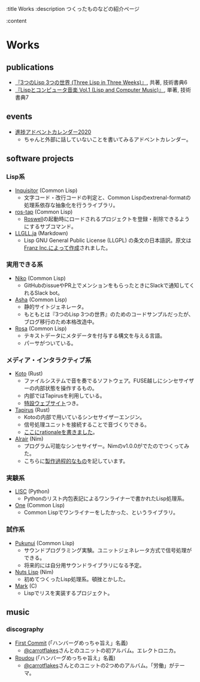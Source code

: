 :title Works
:description つくったものなどの紹介ページ

:content

# Works

## publications

- [『3つのLisp 3つの世界 (Three Lisp in Three Weeks)』](https://paren-holic.booth.pm/items/1317263), 共著, 技術書典6
- [『Lispとコンピュータ音楽 Vol.1 (Lisp and Computer Music)』](https://paren-holic.booth.pm/items/1575612), 単著, 技術書典7

## events

- [進捗アドベントカレンダー2020](https://github.com/t-sin/shinchoku-advent-calendar-2020)
    - ちゃんと外部に話していないことを書いてみるアドベントカレンダー。

## software projects

### Lisp系

- [Inquisitor](https://github.com/t-sin/inquisitor) (Common Lisp)
    - 文字コード・改行コードの判定と、Common Lispのextrenal-formatの処理系依存な抽象化を行うライブラリ。
- [ros-tap](https://github.com/t-sin/ros-tap) (Common Lisp)
    - [Roswell](https://github.com/roswell/roswell)の起動時にロードされるプロジェクトを登録・削除できるようにするサブコマンド。
- [LLGLL.ja](https://github.com/t-sin/LLGPL.ja) (Markdown)
    - Lisp GNU General Public License (LLGPL) の条文の日本語訳。原文は[Franz Inc.によって作成](http://opensource.franz.com)されました。

### 実用できる系

- [Niko](https://github.com/t-sin/niko) (Common Lisp)
    - GitHubのissueやPR上でメンションをもらったときにSlackで通知してくれるSlack bot。
- [Asha](https://github.com/t-sin/asha) (Common Lisp)
    - 静的サイトジェネレータ。
    - もともとは『3つのLisp 3つの世界』のためのコードサンプルだったが、ブログ移行のため本格改造中。
- [Rosa](https://github.com/t-sin/rosa) (Common Lisp)
    - テキストデータにメタデータを付与する構文を与える言語。
    - パーサがついている。

### メディア・インタラクティブ系

- [Koto](https://github.com/t-sin/koto) (Rust)
    - ファイルシステムで音を奏でるソフトウェア。FUSE越しにシンセサイザーの内部状態を操作するもの。
    - 内部ではTapirusを利用している。
    - [特設ウェブサイト](https://t-sin.github.io/koto/)つき。
- [Tapirus](https://github.com/t-sin/tapirus) (Rust)
    - Kotoの内部で用いているシンセサイザーエンジン。
    - 信号処理ユニットを接続することで音づくりできる。
    - [ここにrationaleを書きました](https://github.com/t-sin/shinchoku-advent-calendar-2020/blob/master/articles/2020-12-01.md)。
- [Alrair](https://github.com/t-sin/altair) (Nim)
    - プログラム可能なシンセサイザー。Nimのv1.0.0がでたのでつくってみた。
    - こちらに[製作過程的なもの](http://octahedron.hatenablog.jp/entry/2020/03/06/085854)を記しています。

### 実験系

- [LISC](https://github.com/t-sin/lisc) (Python)
    - Pythonのリスト内包表記によるワンライナーで書かれたLisp処理系。
- [One](https://github.com/t-sin/one) (Common Lisp)
    - Common Lispでワンライナーをしたかった、というライブラリ。

### 試作系

- [Pukunui](https://github.com/t-sin/pukunui) (Common Lisp)
    - サウンドプログラミング実験。ユニットジェネレータ方式で信号処理ができる。
    - 将来的には自分用サウンドライブラリになる予定。
- [Nuts Lisp](https://github.com/t-sin/nutslisp) (Nim)
    - 初めてつくったLisp処理系。頓挫とかした。
- [Mark](https://github.com/t-sin/mark) (C)
    - Lispでリスを実装するプロジェクト。

## music

### discography

- [First Commit](https://sushihamburg.bandcamp.com/album/first-commit) (「ハンバーグめっちゃ旨え」名義)
    - [@carrotflakes](https://github.com/carrotflakes)さんとのユニットの初アルバム。エレクトロニカ。
- [Roudou](https://sushihamburg.bandcamp.com/album/roudou)  (「ハンバーグめっちゃ旨え」名義)
    - [@carrotflakes](https://github.com/carrotflakes)さんとのユニットの2つめのアルバム。「労働」がテーマ。
